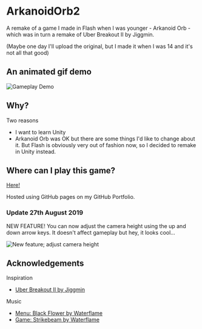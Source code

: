 # ArkanoidOrb2
A remake of a game I made in Flash when I was younger - Arkanoid Orb - which was in turn a remake of Uber Breakout II by Jiggmin.

(Maybe one day I'll upload the original, but I made it when I was 14 and it's not all that good)

## An animated gif demo

![Gameplay Demo](README_images/recording-b.gif)

## Why?
Two reasons
- I want to learn Unity
- Arkanoid Orb was OK but there are some things I'd like to change about it. But Flash is obviously very out of fashion now, so I decided to remake in Unity instead.

## Where can I play this game?
[Here!](https://cai-harry.github.io/Portfolio/ArkanoidOrb2/index.html)

Hosted using GitHub pages on my GitHub Portfolio.

### Update 27th August 2019

NEW FEATURE! You can now adjust the camera height using the up and down arrow keys. It doesn't affect gameplay but hey, it looks cool...

![New feature; adjust camera height](README_images/new-feature-camera-height.gif)

## Acknowledgements

Inspiration

- [Uber Breakout II by Jiggmin](https://www.newgrounds.com/portal/view/284700)

Music

- [Menu: Black Flower by Waterflame](https://www.newgrounds.com/audio/listen/20020)
- [Game: Strikebeam by Waterflame](https://www.newgrounds.com/audio/listen/19622)
